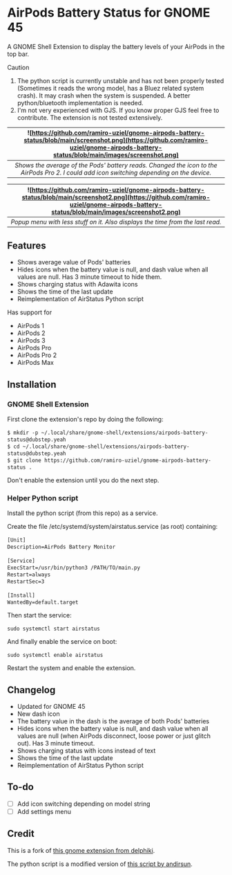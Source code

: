 # AirPods Battery Status for GNOME 45
A GNOME Shell Extension to display the battery levels of your AirPods in the top bar.

> [!CAUTION]
> 1. The python script is currently unstable and has not been properly tested (Sometimes it reads the wrong model, has a Bluez related system crash). It may crash when the system is suspended. A better python/bluetooth implementation is needed.
> 2. I'm not very experienced with GJS. If you know proper GJS feel free to contribute. The extension is not tested extensively.


<div align="center">
  
| ![https://github.com/ramiro-uziel/gnome-airpods-battery-status/blob/main/screenshot.png](https://github.com/ramiro-uziel/gnome-airpods-battery-status/blob/main/images/screenshot.png) | 
|:--:| 
| *Shows the average of the Pods' battery reads. Changed the icon to the AirPods Pro 2. I could add icon switching depending on the device.*|

| ![https://github.com/ramiro-uziel/gnome-airpods-battery-status/blob/main/screenshot2.png](https://github.com/ramiro-uziel/gnome-airpods-battery-status/blob/main/images/screenshot2.png) | 
|:--:| 
| *Popup menu with less stuff on it. Also displays the time from the last read.*|

</div>

## Features
- Shows average value of Pods' batteries
- Hides icons when the battery value is null, and dash value when all values are null. Has 3 minute timeout to hide them.
- Shows charging status with Adawita icons
- Shows the time of the last update
- Reimplementation of AirStatus Python script

Has support for
- AirPods 1
- AirPods 2
- AirPods 3
- AirPods Pro
- AirPods Pro 2
- AirPods Max

## Installation

### GNOME Shell Extension

First clone the extension's repo by doing the following:
```shell
$ mkdir -p ~/.local/share/gnome-shell/extensions/airpods-battery-status@dubstep.yeah
$ cd ~/.local/share/gnome-shell/extensions/airpods-battery-status@dubstep.yeah
$ git clone https://github.com/ramiro-uziel/gnome-airpods-battery-status .
```
Don't enable the extension until you do the next step.

### Helper Python script

Install the python script (from this repo) as a service.

Create the file /etc/systemd/system/airstatus.service (as root) containing:
```
[Unit]
Description=AirPods Battery Monitor

[Service]
ExecStart=/usr/bin/python3 /PATH/TO/main.py
Restart=always
RestartSec=3

[Install]
WantedBy=default.target
```

Then start the service:

```
sudo systemctl start airstatus
```

And finally enable the service on boot:
```
sudo systemctl enable airstatus
```

Restart the system and enable the extension.

## Changelog
- Updated for GNOME 45
- New dash icon
- The battery value in the dash is the average of both Pods' batteries
- Hides icons when the battery value is null, and dash value when all values are null (when AirPods disconnect, loose power or just glitch out). Has 3 minute timeout.
- Shows charging status with icons instead of text
- Shows the time of the last update
- Reimplementation of AirStatus Python script

## To-do
- [ ] Add icon switching depending on model string
- [ ] Add settings menu

## Credit

This is a fork of [this gnome extension from delphiki](https://github.com/delphiki/gnome-airpods-battery-status).

The python script is a modified version of [this script by andirsun](https://github.com/andirsun/gnome-shell-extention-airpods-battery).
